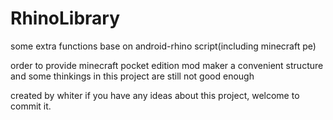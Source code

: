 # RhinoLibrary
some extra functions base on android-rhino script(including minecraft pe)

order to provide minecraft pocket edition mod maker a convenient structure
and some thinkings in this project are still not good enough

created by whiter
if you have any ideas about this project, welcome to commit it.
